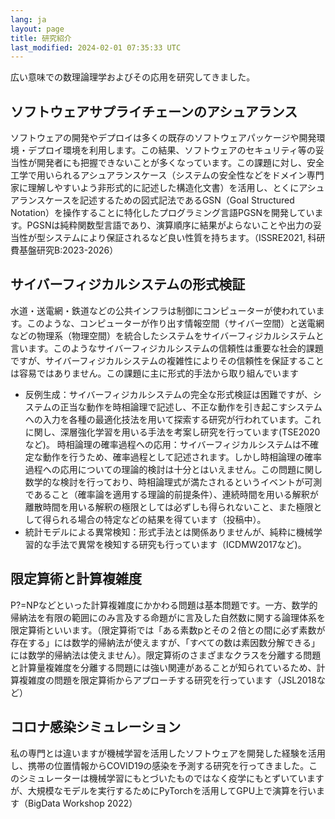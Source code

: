 ```yaml
---
lang: ja
layout: page
title: 研究紹介
last_modified: 2024-02-01 07:35:33 UTC
---
```

広い意味での数理論理学およびその応用を研究してきました。

##  ソフトウェアサプライチェーンのアシュアランス

ソフトウェアの開発やデプロイは多くの既存のソフトウェアパッケージや開発環境・デプロイ環境を利用します。この結果、ソフトウェアのセキュリティ等の妥当性が開発者にも把握できないことが多くなっています。この課題に対し、安全工学で用いられるアシュアランスケース（システムの安全性などをドメイン専門家に理解しやすいよう非形式的に記述した構造化文書）を活用し、とくにアシュアランスケースを記述するための図式記法であるGSN（Goal Structured Notation）を操作することに特化したプログラミング言語PGSNを開発しています。PGSNは純粋関数型言語であり、演算順序に結果がよらないことや出力の妥当性が型システムにより保証されるなど良い性質を持ちます。（ISSRE2021, 科研費基盤研究B:2023-2026）

##  サイバーフィジカルシステムの形式検証

水道・送電網・鉄道などの公共インフラは制御にコンピューターが使われています。このような、コンピューターが作り出す情報空間（サイバー空間）と送電網などの物理系（物理空間）を統合したシステムをサイバーフィジカルシステムと言います。このようなサイバーフィジカルシステムの信頼性は重要な社会的課題ですが、サイバーフィジカルシステムの複雑性によりその信頼性を保証することは容易ではありません。この課題に主に形式的手法から取り組んでいます

- 反例生成：サイバーフィジカルシステムの完全な形式検証は困難ですが、システムの正当な動作を時相論理で記述し、不正な動作を引き起こすシステムへの入力を各種の最適化技法を用いて探索する研究が行われています。これに関し、深層強化学習を用いる手法を考案し研究を行っています(TSE2020など)。
時相論理の確率過程への応用：サイバーフィジカルシステムは不確定な動作を行うため、確率過程として記述されます。しかし時相論理の確率過程への応用についての理論的検討は十分とはいえません。この問題に関し数学的な検討を行っており、時相論理式が満たされるというイベントが可測であること（確率論を適用する理論的前提条件）、連続時間を用いる解釈が離散時間を用いる解釈の極限としては必ずしも得られないこと、また極限として得られる場合の特定などの結果を得ています（投稿中）。
- 統計モデルによる異常検知：形式手法とは関係ありませんが、純粋に機械学習的な手法で異常を検知する研究も行っています（ICDMW2017など)。

##  限定算術と計算複雑度

P?=NPなどといった計算複雑度にかかわる問題は基本問題です。一方、数学的帰納法を有限の範囲にのみ言及する命題がに言及した自然数に関する論理体系を限定算術といいます。（限定算術では「ある素数pとその２倍との間に必ず素数が存在する」には数学的帰納法が使えますが、「すべての数は素因数分解できる」には数学的帰納法は使えません）。限定算術のさまざまなクラスを分離する問題と計算量複雑度を分離する問題には強い関連があることが知られているため、計算複雑度の問題を限定算術からアプローチする研究を行っています（JSL2018など）

## コロナ感染シミュレーション

私の専門とは違いますが機械学習を活用したソフトウェアを開発した経験を活用し、携帯の位置情報からCOVID19の感染を予測する研究を行ってきました。このシミュレーターは機械学習にもとづいたものではなく疫学にもとずいていますが、大規模なモデルを実行するためにPyTorchを活用してGPU上で演算を行います（BigData Workshop 2022）